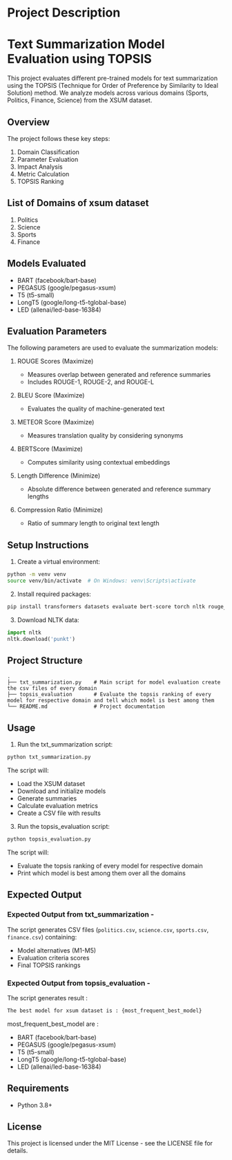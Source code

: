 # Project Description

# Text Summarization Model Evaluation using TOPSIS

This project evaluates different pre-trained models for text summarization using the TOPSIS (Technique for Order of Preference by Similarity to Ideal Solution) method. We analyze models across various domains (Sports, Politics, Finance, Science) from the XSUM dataset.

## Overview

The project follows these key steps:

1. Domain Classification
2. Parameter Evaluation
3. Impact Analysis
4. Metric Calculation
5. TOPSIS Ranking

## List of Domains of xsum dataset

1. Politics
2. Science
3. Sports
4. Finance

## Models Evaluated

- BART (facebook/bart-base)
- PEGASUS (google/pegasus-xsum)
- T5 (t5-small)
- LongT5 (google/long-t5-tglobal-base)
- LED (allenai/led-base-16384)

## Evaluation Parameters

The following parameters are used to evaluate the summarization models:

1. ROUGE Scores (Maximize)

   - Measures overlap between generated and reference summaries
   - Includes ROUGE-1, ROUGE-2, and ROUGE-L

2. BLEU Score (Maximize)

   - Evaluates the quality of machine-generated text

3. METEOR Score (Maximize)

   - Measures translation quality by considering synonyms

4. BERTScore (Maximize)

   - Computes similarity using contextual embeddings

5. Length Difference (Minimize)

   - Absolute difference between generated and reference summary lengths

6. Compression Ratio (Minimize)
   - Ratio of summary length to original text length

## Setup Instructions

1. Create a virtual environment:

```bash
python -m venv venv
source venv/bin/activate  # On Windows: venv\Scripts\activate
```

2. Install required packages:

```bash
pip install transformers datasets evaluate bert-score torch nltk rouge_score absl-py
```

3. Download NLTK data:

```python
import nltk
nltk.download('punkt')
```

## Project Structure

```
.
├── txt_summarization.py    # Main script for model evaluation create the csv files of every domain
├── topsis_evaluation       # Evaluate the topsis ranking of every model for respective domain and tell which model is best among them
└── README.md               # Project documentation
```

## Usage

1. Run the txt_summarization script:

```bash
python txt_summarization.py
```

The script will:

- Load the XSUM dataset
- Download and initialize models
- Generate summaries
- Calculate evaluation metrics
- Create a CSV file with results

3. Run the topsis_evaluation script:

```bash
python topsis_evaluation.py
```

The script will:

- Evaluate the topsis ranking of every model for respective domain
- Print which model is best among them over all the domains

## Expected Output

### Expected Output from txt_summarization -

The script generates CSV files (`politics.csv`, `science.csv`, `sports.csv`, `finance.csv`) containing:

- Model alternatives (M1-M5)
- Evaluation criteria scores
- Final TOPSIS rankings

### Expected Output from topsis_evaluation -

The script generates result :

```bash
The best model for xsum dataset is : {most_frequent_best_model}
```

most_frequent_best_model are :

- BART (facebook/bart-base)
- PEGASUS (google/pegasus-xsum)
- T5 (t5-small)
- LongT5 (google/long-t5-tglobal-base)
- LED (allenai/led-base-16384)

## Requirements

- Python 3.8+

## License

This project is licensed under the MIT License - see the LICENSE file for details.
